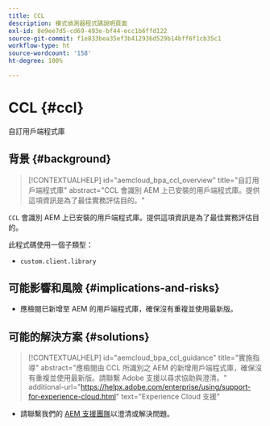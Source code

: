 ```yaml
---
title: CCL
description: 模式偵測器程式碼說明頁面
exl-id: 8e9ee7d5-cd69-493e-bf44-ecc1b6ffd122
source-git-commit: f1e833bea35ef3b412936d529b14bff6f1cb35c1
workflow-type: ht
source-wordcount: '158'
ht-degree: 100%

---
```


# CCL {#ccl}

自訂用戶端程式庫

## 背景 {#background}

>[!CONTEXTUALHELP]
>id="aemcloud_bpa_ccl_overview"
>title="自訂用戶端程式庫"
>abstract="CCL 會識別 AEM 上已安裝的用戶端程式庫。提供這項資訊是為了最佳實務評估目的。"

`CCL` 會識別 AEM 上已安裝的用戶端程式庫。提供這項資訊是為了最佳實務評估目的。

此程式碼使用一個子類型：
* `custom.client.library`

## 可能影響和風險 {#implications-and-risks}

* 應檢閱已新增至 AEM 的用戶端程式庫，確保沒有重複並使用最新版。

## 可能的解決方案 {#solutions}

>[!CONTEXTUALHELP]
>id="aemcloud_bpa_ccl_guidance"
>title="實施指導"
>abstract="應檢閱由 CCL 所識別之 AEM 的新增用戶端程式庫，確保沒有重複並使用最新版。請聯繫 Adobe 支援以尋求協助與澄清。"
>additional-url="https://helpx.adobe.com/enterprise/using/support-for-experience-cloud.html" text="Experience Cloud 支援"

* 請聯繫我們的 [AEM 支援團隊](https://helpx.adobe.com/tw/enterprise/using/support-for-experience-cloud.html)以澄清或解決問題。
